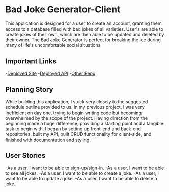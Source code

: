 
# Bad Joke Generator-Client

This application is designed for a user to create an account, granting them access to a database filled with bad jokes of all varieties. User's are able to create jokes of their own, which are then able to be updated and deleted by their owner. The Bad Joke Generator is perfect for breaking the ice during many of life's uncomfortable social situations.

## Important Links

-[Deployed Site](https://gr3gburk3.github.io/Bad-Joke-client/)
-[Deployed API](https://rocky-spire-56088.herokuapp.com/jokes)
-[Other Repo](https://github.com/gr3gburk3/Bad-Joke-API)

## Planning Story

While building this application, I stuck very closely to the suggested schedule outline provided to us. In my previous project, I was very inefficient on day one, trying to begin writing code but becoming overwhelmed by the scope of the project. Having direction from the beginning made a huge difference, providing a starting point and a tangible task to begin with. I began by setting up front-end and back-end repositories, built my API, built CRUD functionality for client-side, and finished with documentation and styling.

## User Stories

-As a user, I want to be able to sign-up/sign-in.
-As a user, I want to be able to see all jokes.
-As a user, I want to be able to create a joke.
-As a user, I want to be able to update a joke.
-As a user, I want to be able to delete a joke.



